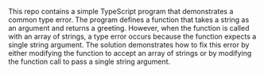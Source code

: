 This repo contains a simple TypeScript program that demonstrates a common type error. The program defines a function that takes a string as an argument and returns a greeting. However, when the function is called with an array of strings, a type error occurs because the function expects a single string argument. The solution demonstrates how to fix this error by either modifying the function to accept an array of strings or by modifying the function call to pass a single string argument.